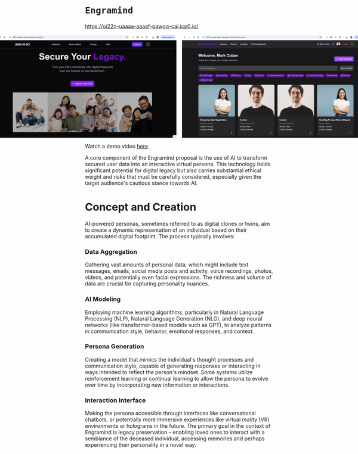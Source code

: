 # `Engramind`

https://oi22n-uaaaa-aaaaf-qawqq-cai.icp0.io/

<div style="display: flex; align-items: center; gap: 15px; justify-content: center;">
  <img src="screenshots/Engramind-Demo-3.png" alt="Screenshot of Engramind Landing Page" />
  <img src="screenshots/Engramind-Demo-4.png" alt="Screenshot of Engramind Showcase Page" />
</div>

Watch a demo video <a href="https://www.youtube.com/watch?v=sf742Rmc_gU" target="_blank" rel="noopener noreferrer">here</a>.

A core component of the Engramind proposal is the use of AI to transform secured user data into an interactive virtual persona. This technology holds significant potential for digital legacy but also carries substantial ethical weight and risks that must be carefully considered, especially given the target audience's cautious stance towards AI.

# Concept and Creation

AI-powered personas, sometimes referred to as digital clones or twins, aim to create a dynamic representation of an individual based on their accumulated digital footprint. The process typically involves:

### Data Aggregation

Gathering vast amounts of personal data, which might include text messages, emails, social media posts and activity, voice recordings, photos, videos, and potentially even facial expressions. The richness and volume of data are crucial for capturing personality nuances.

### AI Modeling

Employing machine learning algorithms, particularly in Natural Language Processing (NLP), Natural Language Generation (NLG), and deep neural networks (like transformer-based models such as GPT), to analyze patterns in communication style, behavior, emotional responses, and context.

### Persona Generation

Creating a model that mimics the individual's thought processes and communication style, capable of generating responses or interacting in ways intended to reflect the person's mindset. Some systems utilize reinforcement learning or continual learning to allow the persona to evolve over time by incorporating new information or interactions.

### Interaction Interface

Making the persona accessible through interfaces like conversational chatbots, or potentially more immersive experiences like virtual reality (VR) environments or holograms in the future.
The primary goal in the context of Engramind is legacy preservation – enabling loved ones to interact with a semblance of the deceased individual, accessing memories and perhaps experiencing their personality in a novel way.
